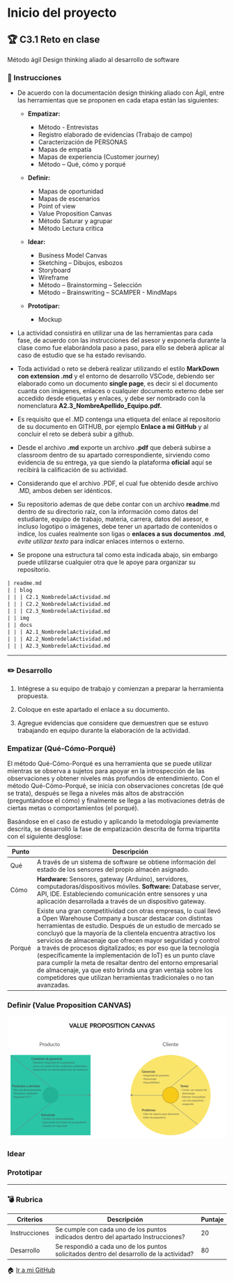 # Inicio del proyecto

## :trophy: C3.1 Reto en clase

Método ágil Design thinking aliado al desarrollo de software

### :blue_book: Instrucciones

 - De acuerdo con la documentación design thinking aliado con Ágil, entre las herramientas que se proponen en cada etapa están las siguientes:

	- **Empatizar:**

		- Método - Entrevistas
		- Registro elaborado de evidencias (Trabajo de campo)
		- Caracterización de PERSONAS
		- Mapas de empatía
		- Mapas de experiencia (Customer journey)
		- Método – Qué, cómo y porqué
		
	- **Definir:**
		
        - Mapas de oportunidad
        - Mapas de escenarios
        - Point of view
        - Value Proposition Canvas
        - Método Saturar y agrupar
        - Método Lectura crítica

	- **Idear:**
	
    	- Business Model Canvas
    	- Sketching – Dibujos, esbozos
    	- Storyboard
    	- Wireframe
    	- Método – Brainstorming – Selección
    	- Método – Brainswriting – SCAMPER - MindMaps

	- **Prototipar:**

		- Mockup


 - La actividad consistirá en utilizar una de las herramientas para cada fase, de acuerdo con las instrucciones del asesor y exponerla durante la clase como fue elaborándola paso a paso, para ello se deberá aplicar al caso de estudio que se ha estado revisando.
 - Toda actividad o reto se deberá realizar utilizando el estilo **MarkDown con extension .md** y el entorno de desarrollo VSCode, debiendo ser elaborado como un documento **single page**, es decir si el documento cuanta con imágenes, enlaces o cualquier documento externo debe ser accedido desde etiquetas y enlaces, y debe ser nombrado con la nomenclatura **A2.3_NombreApellido_Equipo.pdf.**
- Es requisito que el .MD contenga una etiqueta del enlace al repositorio de su documento en GITHUB, por ejemplo **Enlace a mi GitHub** y al concluir el reto se deberá subir a github.
- Desde el archivo **.md** exporte un archivo **.pdf** que deberá subirse a classroom dentro de su apartado correspondiente, sirviendo como evidencia de su entrega, ya que siendo la plataforma **oficial** aquí se recibirá la calificación de su actividad.
- Considerando que el archivo .PDF, el cual fue obtenido desde archivo .MD, ambos deben ser idénticos.
- Su repositorio ademas de que debe contar con un archivo **readme**.md dentro de su directorio raíz, con la información como datos del estudiante, equipo de trabajo, materia, carrera, datos del asesor, e incluso logotipo o imágenes, debe tener un apartado de contenidos o indice, los cuales realmente son ligas o **enlaces a sus documentos .md**, _evite utilizar texto_ para indicar enlaces internos o externo.
- Se propone una estructura tal como esta indicada abajo, sin embargo puede utilizarse cualquier otra que le apoye para organizar su repositorio.
``` 
| readme.md
| | blog
| | | C2.1_NombredelaActividad.md
| | | C2.2_NombredelaActividad.md
| | | C2.3_NombredelaActividad.md
| | img
| | docs
| | | A2.1_NombredelaActividad.md
| | | A2.2_NombredelaActividad.md
| | | A2.3_NombredelaActividad.md
```
___

### :pencil2: Desarrollo

1. Intégrese a su equipo de trabajo y comienzan a preparar la herramienta propuesta.
   
2. Coloque en este apartado el enlace a su documento.
   
3. Agregue evidencias que considere que demuestren que se estuvo trabajando en equipo durante la elaboración de la actividad.

### Empatizar (Qué-Cómo-Porqué)
El método Qué-Cómo-Porqué es una herramienta que se puede utilizar mientras se observa a sujetos para apoyar en la introspección de las observaciones y obtener niveles más profundos de entendimiento. Con el método Qué-Cómo-Porqué, se inicia con observaciones concretas (de qué se trata), después se llega a niveles más altos de abstracción (preguntándose el cómo) y finalmente se llega a las motivaciones detrás de ciertas metas o comportamientos (el porqué).

Basándose en el caso de estudio y aplicando la metodología previamente descrita, se desarrolló la fase de empatización descrita de forma tripartita con el siguiente desglose:


| Punto     | Descripción   |
| -| -|
| Qué| A través de un sistema de software se obtiene información del estado de los sensores del propio almacén asignado.|
|Cómo| **Hardware:** Sensores, gateway (Arduino), servidores, computadoras/dispositivos móviles. **Software:** Database server, API, IDE. Estableciendo comunicación entre sensores y una aplicación desarrollada a través de un dispositivo gateway.|
| Porqué| Existe una gran competitividad con otras empresas, lo cual llevó a Open Warehouse Company a buscar destacar con distintas herramientas de estudio. Después de un estudio de mercado se concluyó que la mayoría de la clientela encuentra atractivo los servicios de almacenaje que ofrecen mayor seguridad y control a través de procesos digitalizados; es por eso que la tecnología (específicamente la implementación de IoT) es un punto clave para cumplir la meta de resaltar dentro del entorno empresarial de almacenaje, ya que esto brinda una gran ventaja sobre los competidores que utilizan herramientas tradicionales o no tan avanzadas.|


### Definir (Value Proposition CANVAS)

![](https://github.com/durantrejo/Analisis_Avanzado_Software/blob/master/img/C3.1%20-%20ValuePropositionCanvas.png?raw=true)

### Idear

### Prototipar

___   
### :bomb: Rubrica

| Criterios     | Descripción                                                                                  | Puntaje |
| ------------- | -------------------------------------------------------------------------------------------- | ------- |
| Instrucciones | Se cumple con cada uno de los puntos indicados dentro del apartado Instrucciones?            | 20      |
| Desarrollo    | Se respondió a cada uno de los puntos solicitados dentro del desarrollo de la actividad?     | 80      |


:house: [Ir a mi GitHub]()
